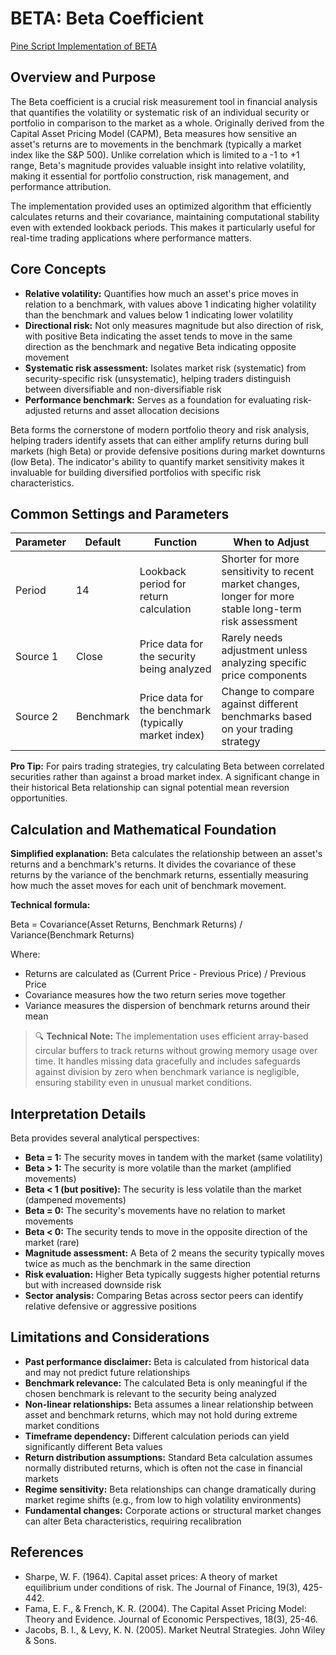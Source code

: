 # BETA: Beta Coefficient

[Pine Script Implementation of BETA](https://github.com/mihakralj/pinescript/blob/main/indicators/numerics/beta.pine)

## Overview and Purpose

The Beta coefficient is a crucial risk measurement tool in financial analysis that quantifies the volatility or systematic risk of an individual security or portfolio in comparison to the market as a whole. Originally derived from the Capital Asset Pricing Model (CAPM), Beta measures how sensitive an asset's returns are to movements in the benchmark (typically a market index like the S&P 500). Unlike correlation which is limited to a -1 to +1 range, Beta's magnitude provides valuable insight into relative volatility, making it essential for portfolio construction, risk management, and performance attribution.

The implementation provided uses an optimized algorithm that efficiently calculates returns and their covariance, maintaining computational stability even with extended lookback periods. This makes it particularly useful for real-time trading applications where performance matters.

## Core Concepts

* **Relative volatility:** Quantifies how much an asset's price moves in relation to a benchmark, with values above 1 indicating higher volatility than the benchmark and values below 1 indicating lower volatility
* **Directional risk:** Not only measures magnitude but also direction of risk, with positive Beta indicating the asset tends to move in the same direction as the benchmark and negative Beta indicating opposite movement
* **Systematic risk assessment:** Isolates market risk (systematic) from security-specific risk (unsystematic), helping traders distinguish between diversifiable and non-diversifiable risk
* **Performance benchmark:** Serves as a foundation for evaluating risk-adjusted returns and asset allocation decisions

Beta forms the cornerstone of modern portfolio theory and risk analysis, helping traders identify assets that can either amplify returns during bull markets (high Beta) or provide defensive positions during market downturns (low Beta). The indicator's ability to quantify market sensitivity makes it invaluable for building diversified portfolios with specific risk characteristics.

## Common Settings and Parameters

| Parameter | Default | Function | When to Adjust |
|-----------|---------|----------|---------------|
| Period | 14 | Lookback period for return calculation | Shorter for more sensitivity to recent market changes, longer for more stable long-term risk assessment |
| Source 1 | Close | Price data for the security being analyzed | Rarely needs adjustment unless analyzing specific price components |
| Source 2 | Benchmark | Price data for the benchmark (typically market index) | Change to compare against different benchmarks based on your trading strategy |

**Pro Tip:** For pairs trading strategies, try calculating Beta between correlated securities rather than against a broad market index. A significant change in their historical Beta relationship can signal potential mean reversion opportunities.

## Calculation and Mathematical Foundation

**Simplified explanation:**
Beta calculates the relationship between an asset's returns and a benchmark's returns. It divides the covariance of these returns by the variance of the benchmark returns, essentially measuring how much the asset moves for each unit of benchmark movement.

**Technical formula:**

Beta = Covariance(Asset Returns, Benchmark Returns) / Variance(Benchmark Returns)

Where:

* Returns are calculated as (Current Price - Previous Price) / Previous Price
* Covariance measures how the two return series move together
* Variance measures the dispersion of benchmark returns around their mean

> 🔍 **Technical Note:** The implementation uses efficient array-based circular buffers to track returns without growing memory usage over time. It handles missing data gracefully and includes safeguards against division by zero when benchmark variance is negligible, ensuring stability even in unusual market conditions.

## Interpretation Details

Beta provides several analytical perspectives:

* **Beta = 1:** The security moves in tandem with the market (same volatility)
* **Beta > 1:** The security is more volatile than the market (amplified movements)
* **Beta < 1 (but positive):** The security is less volatile than the market (dampened movements)
* **Beta = 0:** The security's movements have no relation to market movements
* **Beta < 0:** The security tends to move in the opposite direction of the market (rare)
* **Magnitude assessment:** A Beta of 2 means the security typically moves twice as much as the benchmark in the same direction
* **Risk evaluation:** Higher Beta typically suggests higher potential returns but with increased downside risk
* **Sector analysis:** Comparing Betas across sector peers can identify relative defensive or aggressive positions

## Limitations and Considerations

* **Past performance disclaimer:** Beta is calculated from historical data and may not predict future relationships
* **Benchmark relevance:** The calculated Beta is only meaningful if the chosen benchmark is relevant to the security being analyzed
* **Non-linear relationships:** Beta assumes a linear relationship between asset and benchmark returns, which may not hold during extreme market conditions
* **Timeframe dependency:** Different calculation periods can yield significantly different Beta values
* **Return distribution assumptions:** Standard Beta calculation assumes normally distributed returns, which is often not the case in financial markets
* **Regime sensitivity:** Beta relationships can change dramatically during market regime shifts (e.g., from low to high volatility environments)
* **Fundamental changes:** Corporate actions or structural market changes can alter Beta characteristics, requiring recalibration

## References

* Sharpe, W. F. (1964). Capital asset prices: A theory of market equilibrium under conditions of risk. The Journal of Finance, 19(3), 425-442.
* Fama, E. F., & French, K. R. (2004). The Capital Asset Pricing Model: Theory and Evidence. Journal of Economic Perspectives, 18(3), 25-46.
* Jacobs, B. I., & Levy, K. N. (2005). Market Neutral Strategies. John Wiley & Sons.
